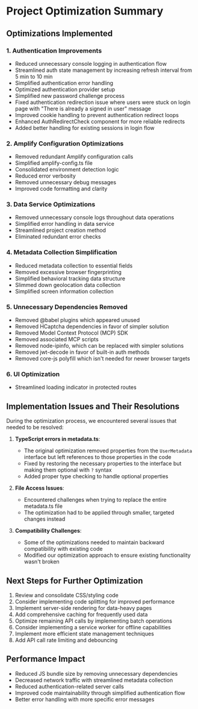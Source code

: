 # Project Optimization Summary

## Optimizations Implemented

### 1. Authentication Improvements
- Reduced unnecessary console logging in authentication flow
- Streamlined auth state management by increasing refresh interval from 5 min to 10 min
- Simplified authentication error handling
- Optimized authentication provider setup
- Simplified new password challenge process
- Fixed authentication redirection issue where users were stuck on login page with "There is already a signed in user" message
- Improved cookie handling to prevent authentication redirect loops
- Enhanced AuthRedirectCheck component for more reliable redirects
- Added better handling for existing sessions in login flow

### 2. Amplify Configuration Optimizations
- Removed redundant Amplify configuration calls
- Simplified amplify-config.ts file
- Consolidated environment detection logic
- Reduced error verbosity
- Removed unnecessary debug messages
- Improved code formatting and clarity

### 3. Data Service Optimizations
- Removed unnecessary console logs throughout data operations
- Simplified error handling in data service
- Streamlined project creation method
- Eliminated redundant error checks

### 4. Metadata Collection Simplification
- Reduced metadata collection to essential fields
- Removed excessive browser fingerprinting
- Simplified behavioral tracking data structure
- Slimmed down geolocation data collection
- Simplified screen information collection

### 5. Unnecessary Dependencies Removed
- Removed @babel plugins which appeared unused
- Removed HCaptcha dependencies in favor of simpler solution
- Removed Model Context Protocol (MCP) SDK
- Removed associated MCP scripts
- Removed node-ipinfo, which can be replaced with simpler solutions
- Removed jwt-decode in favor of built-in auth methods
- Removed core-js polyfill which isn't needed for newer browser targets

### 6. UI Optimization
- Streamlined loading indicator in protected routes

## Implementation Issues and Their Resolutions

During the optimization process, we encountered several issues that needed to be resolved:

1. **TypeScript errors in metadata.ts**:
   - The original optimization removed properties from the `UserMetadata` interface but left references to those properties in the code
   - Fixed by restoring the necessary properties to the interface but making them optional with `?` syntax
   - Added proper type checking to handle optional properties

2. **File Access Issues**:
   - Encountered challenges when trying to replace the entire metadata.ts file
   - The optimization had to be applied through smaller, targeted changes instead

3. **Compatibility Challenges**:
   - Some of the optimizations needed to maintain backward compatibility with existing code
   - Modified our optimization approach to ensure existing functionality wasn't broken

## Next Steps for Further Optimization
1. Review and consolidate CSS/styling code
2. Consider implementing code splitting for improved performance
3. Implement server-side rendering for data-heavy pages
4. Add comprehensive caching for frequently used data
5. Optimize remaining API calls by implementing batch operations
6. Consider implementing a service worker for offline capabilities
7. Implement more efficient state management techniques
8. Add API call rate limiting and debouncing

## Performance Impact
- Reduced JS bundle size by removing unnecessary dependencies
- Decreased network traffic with streamlined metadata collection
- Reduced authentication-related server calls
- Improved code maintainability through simplified authentication flow
- Better error handling with more specific error messages
